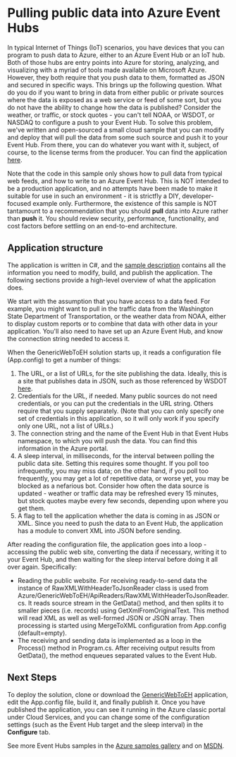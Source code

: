 <properties
    pageTitle="Pulling public data into Azure Event Hubs | Microsoft Azure"
    description="Overview of the Event Hubs import from web sample"
    services="event-hubs"
    documentationCenter="na"
    authors="spyrossak"
    manager="timlt"
    editor=""/>

<tags 
    ms.service="event-hubs"
    ms.devlang="na"
    ms.topic="article"
    ms.tgt_pltfrm="na"
    ms.workload="na"
    ms.date="08/25/2016"
    ms.author="spyros;sethm" />

# <a name="pulling-public-data-into-azure-event-hubs"></a>Pulling public data into Azure Event Hubs

In typical Internet of Things (IoT) scenarios, you have devices that you can program to push data to Azure, either to an Azure Event Hub or an IoT hub. Both of those hubs are entry points into Azure for storing, analyzing, and visualizing with a myriad of tools made available on Microsoft Azure. However, they both require that you push data to them, formatted as JSON and secured in specific ways. This brings up the following question. What do you do if you want to bring in data from either public or private sources where the data is exposed as a web service or feed of some sort, but you do not have the ability to change how the data is published? Consider the weather, or traffic, or stock quotes - you can't tell NOAA, or WSDOT, or NASDAQ to configure a push to your Event Hub. To solve this problem, we've written and open-sourced a small cloud sample that you can modify and deploy that will pull the data from some such source and push it to your Event Hub. From there, you can do whatever you want with it, subject, of course, to the license terms from the producer. You can find the application [here](https://azure.microsoft.com/documentation/samples/event-hubs-dotnet-importfromweb/).

Note that the code in this sample only shows how to pull data from typical web feeds, and how to write to an Azure Event Hub. This is NOT intended to be a production application, and no attempts have been made to make it suitable for use in such an environment - it is strictfly a DIY, developer-focused example only. Furthermore, the existence of this sample is NOT tantamount to a recommendation that you should **pull** data into Azure rather than **push** it. You should review security, performance, functionality, and cost factors before settling on an end-to-end architecture.

## <a name="application-structure"></a>Application structure

The application is written in C#, and the [sample description](https://azure.microsoft.com/documentation/samples/event-hubs-dotnet-importfromweb/) contains all the information you need to modify, build, and publish the application. The following sections provide a high-level overview of what the application does.

We start with the assumption that you have access to a data feed. For example, you might want to pull in the traffic data from the Washington State Department of Transportation, or the weather data from NOAA, either to display custom reports or to combine that data with other data in your application. You'll also need to have set up an Azure Event Hub, and know the connection string needed to access it.

When the GenericWebToEH solution starts up, it reads a configuration file (App.config) to get a number of things:

1. The URL, or a list of URLs, for the site publishing the data. Ideally, this is a site that publishes data in JSON, such as those referenced by WSDOT [here](http://www.wsdot.wa.gov/Traffic/api/). 
2. Credentials for the URL, if needed. Many public sources do not need credentials, or you can put the credentials in the URL string. Others require that you supply separately. (Note that you can only specify one set of credentials in this application, so it will only work if you specify only one URL, not a list of URLs.)
3. The connection string and the name of the Event Hub in that Event Hubs namespace, to which you will push the data. You can find this information in the Azure portal.
4. A sleep interval, in milliseconds, for the interval between polling the public data site. Setting this requires some thought. If you poll too infrequently, you may miss data; on the other hand, if you poll too frequently, you may get a lot of repetitive data, or worse yet, you may be blocked as a nefarious bot. Consider how often the data source is updated - weather or traffic data may be refreshed every 15 minutes, but stock quotes maybe every few seconds, depending upon where you get them. 
5. A flag to tell the application whether the data is coming in as JSON or XML. Since you need to push the data to an Event Hub, the application has a module to convert XML into JSON before sending.

After reading the configuration file, the application goes into a loop - accessing the public web site, converting the data if necessary, writing it to your Event Hub, and then waiting for the sleep interval before doing it all over again. Specifically:

  * Reading the public website. For receiving ready-to-send data the instance of RawXMLWithHeaderToJsonReader class is used from Azure/GenericWebToEH/ApiReaders/RawXMLWithHeaderToJsonReader.cs. It reads source stream in the GetData() method, and then splits it to smaller pieces (i.e. records) using GetXmlFromOriginalText. 
  This method will read XML as well as well-formed JSON or JSON array. Then processing is started using MergeToXML configuration from App.config (default=empty).
  * The receiving and sending data is implemented as a loop in the Process() method in Program.cs. 
  After receiving output results from GetData(), the method enqueues separated values to the Event Hub.

## <a name="next-steps"></a>Next Steps

To deploy the solution, clone or download the [GenericWebToEH](https://azure.microsoft.com/documentation/samples/event-hubs-dotnet-importfromweb/) application, edit the App.config file, build it, and finally publish it. Once you have published the application, you can see it running in the Azure classic portal under Cloud Services, and you can change some of the configuration settings (such as the Event Hub target and the sleep interval) in the **Configure** tab.

See more Event Hubs samples in the [Azure samples gallery](https://azure.microsoft.com/documentation/samples/?service=event-hubs) and on [MSDN](https://code.msdn.microsoft.com/site/search?query=event%20hubs&f%5B0%5D.Value=event%20hubs&f%5B0%5D.Type=SearchText&ac=5).
